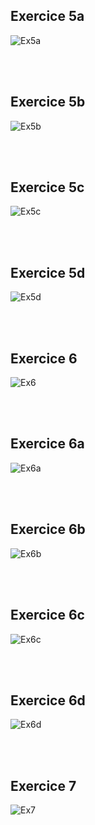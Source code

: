 ## Exercice 5a
![Ex5a](image-1.png)

<br><br>
## Exercice 5b
![Ex5b](image-2.png)

<br><br>
## Exercice 5c
![Ex5c](image-3.png)

<br><br>
## Exercice 5d
![Ex5d](image-4.png)

<br><br>
## Exercice 6
![Ex6](image-5.png)

<br><br>
## Exercice 6a
![Ex6a](image-6.png)

<br><br>
## Exercice 6b
![Ex6b](image-7.png)

<br><br>
## Exercice 6c
![Ex6c](image-8.png)

<br><br>
## Exercice 6d
![Ex6d](image-9.png)

<br><br>
## Exercice 7
![Ex7](image-10.png)
